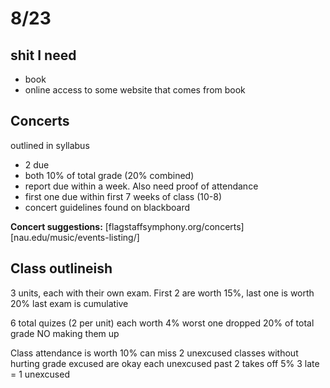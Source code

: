 # 8/23

## shit I need

- book
- online access to some website that comes from book

## Concerts

outlined in syllabus

- 2 due
- both 10% of total grade (20% combined)
- report due within a week. Also need proof of attendance
- first one due within first 7 weeks of class (10-8)
- concert guidelines found on blackboard

__Concert suggestions:__
[flagstaffsymphony.org/concerts]
[nau.edu/music/events-listing/]

## Class outlineish

3 units, each with their own exam.
First 2 are worth 15%, last one is worth 20%
last exam is cumulative

6 total quizes (2 per unit)
each worth 4%
worst one dropped
20% of total grade
NO making them up

Class attendance is worth 10%
can miss 2 unexcused classes without hurting grade
excused are okay
each unexcused past 2 takes off 5%
3 late = 1 unexcused
